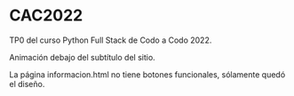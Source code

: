 # CAC2022

TP0 del curso Python Full Stack de Codo a Codo 2022.

Animación debajo del subtítulo del sitio.

La página informacion.html no tiene botones funcionales, sólamente quedó el diseño.
